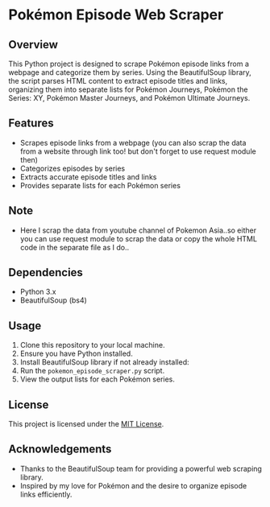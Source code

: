 # Pokémon Episode Web Scraper

## Overview
This Python project is designed to scrape Pokémon episode links from a webpage and categorize them by series. Using the BeautifulSoup library, the script parses HTML content to extract episode titles and links, organizing them into separate lists for Pokémon Journeys, Pokémon the Series: XY, Pokémon Master Journeys, and Pokémon Ultimate Journeys.

## Features
- Scrapes episode links from a webpage (you can also scrap the data from a website through link too! but don't forget to use request module then)
- Categorizes episodes by series
- Extracts accurate episode titles and links
- Provides separate lists for each Pokémon series

## Note
- Here I scrap the data from youtube channel of Pokemon Asia..so either you can use request module to scrap the data or copy the whole HTML code in the separate file as I do..

## Dependencies
- Python 3.x
- BeautifulSoup (bs4)

## Usage
1. Clone this repository to your local machine.
2. Ensure you have Python installed.
3. Install BeautifulSoup library if not already installed:
4. Run the `pokemon_episode_scraper.py` script.
5. View the output lists for each Pokémon series.

## License
This project is licensed under the [MIT License](LICENSE).

## Acknowledgements
- Thanks to the BeautifulSoup team for providing a powerful web scraping library.
- Inspired by my love for Pokémon and the desire to organize episode links efficiently.

